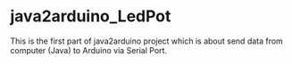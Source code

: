 # java2arduino_LedPot
This is the first part of java2arduino project which is about send data from computer (Java) to Arduino via Serial Port.
